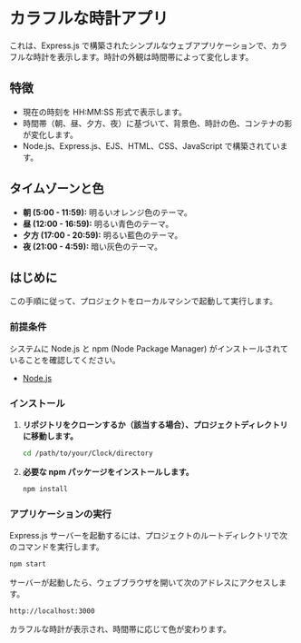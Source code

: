 # カラフルな時計アプリ

これは、Express.js で構築されたシンプルなウェブアプリケーションで、カラフルな時計を表示します。時計の外観は時間帯によって変化します。

## 特徴

*   現在の時刻を HH:MM:SS 形式で表示します。
*   時間帯（朝、昼、夕方、夜）に基づいて、背景色、時計の色、コンテナの影が変化します。
*   Node.js、Express.js、EJS、HTML、CSS、JavaScript で構築されています。

## タイムゾーンと色

*   **朝 (5:00 - 11:59):** 明るいオレンジ色のテーマ。
*   **昼 (12:00 - 16:59):** 明るい青色のテーマ。
*   **夕方 (17:00 - 20:59):** 明るい藍色のテーマ。
*   **夜 (21:00 - 4:59):** 暗い灰色のテーマ。

## はじめに

この手順に従って、プロジェクトをローカルマシンで起動して実行します。

### 前提条件

システムに Node.js と npm (Node Package Manager) がインストールされていることを確認してください。

*   [Node.js](https://nodejs.org/)

### インストール

1.  **リポジトリをクローンするか（該当する場合）、プロジェクトディレクトリに移動します。**

    ```bash
    cd /path/to/your/Clock/directory
    ```

2.  **必要な npm パッケージをインストールします。**

    ```bash
    npm install
    ```

### アプリケーションの実行

Express.js サーバーを起動するには、プロジェクトのルートディレクトリで次のコマンドを実行します。

```bash
npm start
```

サーバーが起動したら、ウェブブラウザを開いて次のアドレスにアクセスします。

```
http://localhost:3000
```

カラフルな時計が表示され、時間帯に応じて色が変わります。